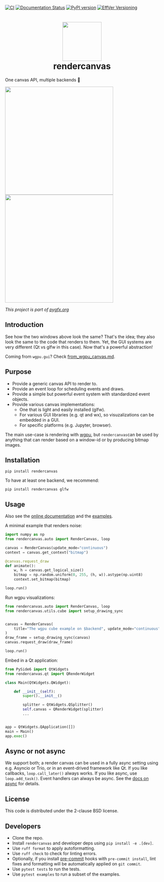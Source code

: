 [![CI](https://github.com/pygfx/rendercanvas/workflows/CI/badge.svg)](https://github.com/pygfx/rendercanvas/actions)
[![Documentation Status](https://readthedocs.org/projects/rendercanvas/badge/?version=stable)](https://rendercanvas.readthedocs.io)
[![PyPI version](https://badge.fury.io/py/rendercanvas.svg)](https://badge.fury.io/py/rendercanvas)
[![EffVer Versioning](https://img.shields.io/badge/version_scheme-EffVer-0097a7)](https://jacobtomlinson.dev/effver)

<h1 align="center"><img src="https://github.com/user-attachments/assets/74ddfc1e-03ae-4965-afe9-8697ec4614b5" height="128"><br>rendercanvas</h1>

One canvas API, multiple backends 🚀

<div>
  <img width=354 src='https://github.com/user-attachments/assets/42656d13-0d81-47dd-b9c7-d76da8cfa6c1' />
  <img width=354 src='https://github.com/user-attachments/assets/af8eefe0-4485-4daf-9fbd-36710e44f07c' />
</div>

*This project is part of [pygfx.org](https://pygfx.org)*


## Introduction

See how the two windows above look the same? That's the idea; they also look the
same to the code that renders to them. Yet, the GUI systems are very different
(Qt vs glfw in this case). Now that's a powerful abstraction!

Coming from `wgpu.gui`? Check [from_wgpu_canvas.md](from_wgpu_canvas.md).


## Purpose

* Provide a generic canvas API to render to.
* Provide an event loop for scheduling events and draws.
* Provide a simple but powerful event system with standardized event objects.
* Provide various canvas implementations:
  * One that is light and easily installed (glfw).
  * For various GUI libraries (e.g. qt and wx), so visuzalizations can be embedded in a GUI.
  * For specific platforms (e.g. Jupyter, browser).


The main use-case is rendering with [wgpu](https://github.com/pygfx/wgpu-py),
but ``rendercanvas``can be used by anything that can render based on a window-id or
by producing bitmap images.


## Installation

```
pip install rendercanvas
```

To have at least one backend, we recommend:
```
pip install rendercanvas glfw
```

## Usage

Also see the [online documentation](https://rendercanvas.readthedocs.io) and the [examples](https://github.com/pygfx/rendercanvas/tree/main/examples).

A minimal example that renders noise:
```py
import numpy as np
from rendercanvas.auto import RenderCanvas, loop

canvas = RenderCanvas(update_mode="continuous")
context = canvas.get_context("bitmap")

@canvas.request_draw
def animate():
    w, h = canvas.get_logical_size()
    bitmap = np.random.uniform(0, 255, (h, w)).astype(np.uint8)
    context.set_bitmap(bitmap)

loop.run()
```

Run wgpu visualizations:
```py
from rendercanvas.auto import RenderCanvas, loop
from rendercanvas.utils.cube import setup_drawing_sync


canvas = RenderCanvas(
    title="The wgpu cube example on $backend", update_mode="continuous"
)
draw_frame = setup_drawing_sync(canvas)
canvas.request_draw(draw_frame)

loop.run()
````

Embed in a Qt application:
```py
from PySide6 import QtWidgets
from rendercanvas.qt import QRenderWidget

class Main(QtWidgets.QWidget):

    def __init__(self):
        super().__init__()

        splitter = QtWidgets.QSplitter()
        self.canvas = QRenderWidget(splitter)
        ...


app = QtWidgets.QApplication([])
main = Main()
app.exec()
```

## Async or not async

We support both; a render canvas can be used in a fully async setting using e.g. Asyncio or Trio, or in an event-drived framework like Qt.
If you like callbacks, ``loop.call_later()`` always works. If you like async, use ``loop.add_task()``. Event handlers can always be async.
See the [docs on async](https://rendercanvas.readthedocs.io/stable/start.html#async) for details.


## License

This code is distributed under the 2-clause BSD license.


## Developers

* Clone the repo.
* Install `rendercanvas` and developer deps using `pip install -e .[dev]`.
* Use `ruff format` to apply autoformatting.
* Use `ruff check` to check for linting errors.
* Optionally, if you install [pre-commit](https://github.com/pre-commit/pre-commit/) hooks with `pre-commit install`, lint fixes and formatting will be automatically applied on `git commit`.
* Use `pytest tests` to run the tests.
* Use `pytest examples` to run a subset of the examples.

